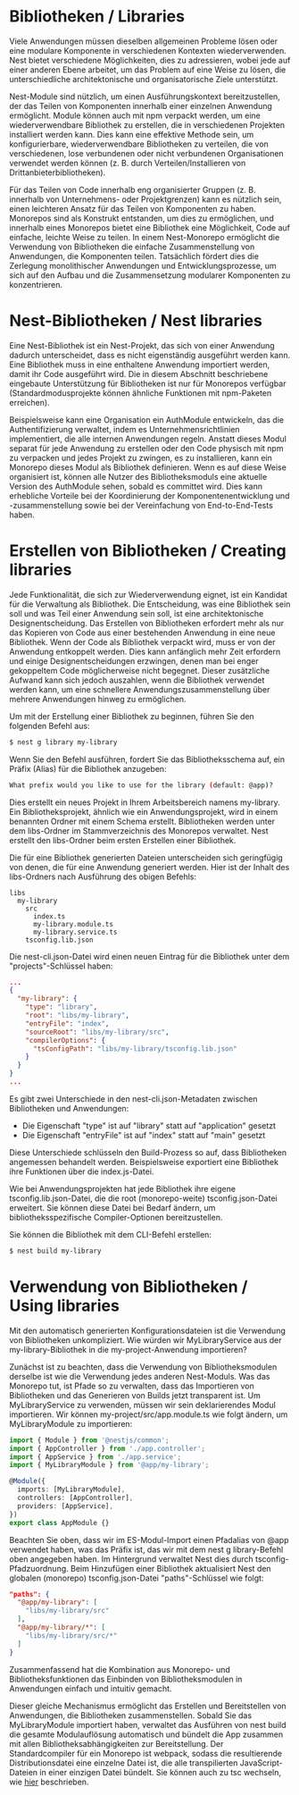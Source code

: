 # Bibliotheken / Libraries

Viele Anwendungen müssen dieselben allgemeinen Probleme lösen oder eine modulare Komponente in verschiedenen Kontexten wiederverwenden. Nest bietet verschiedene Möglichkeiten, dies zu adressieren, wobei jede auf einer anderen Ebene arbeitet, um das Problem auf eine Weise zu lösen, die unterschiedliche architektonische und organisatorische Ziele unterstützt.

Nest-Module sind nützlich, um einen Ausführungskontext bereitzustellen, der das Teilen von Komponenten innerhalb einer einzelnen Anwendung ermöglicht. Module können auch mit npm verpackt werden, um eine wiederverwendbare Bibliothek zu erstellen, die in verschiedenen Projekten installiert werden kann. Dies kann eine effektive Methode sein, um konfigurierbare, wiederverwendbare Bibliotheken zu verteilen, die von verschiedenen, lose verbundenen oder nicht verbundenen Organisationen verwendet werden können (z. B. durch Verteilen/Installieren von Drittanbieterbibliotheken).

Für das Teilen von Code innerhalb eng organisierter Gruppen (z. B. innerhalb von Unternehmens- oder Projektgrenzen) kann es nützlich sein, einen leichteren Ansatz für das Teilen von Komponenten zu haben. Monorepos sind als Konstrukt entstanden, um dies zu ermöglichen, und innerhalb eines Monorepos bietet eine Bibliothek eine Möglichkeit, Code auf einfache, leichte Weise zu teilen. In einem Nest-Monorepo ermöglicht die Verwendung von Bibliotheken die einfache Zusammenstellung von Anwendungen, die Komponenten teilen. Tatsächlich fördert dies die Zerlegung monolithischer Anwendungen und Entwicklungsprozesse, um sich auf den Aufbau und die Zusammensetzung modularer Komponenten zu konzentrieren.

# Nest-Bibliotheken / Nest libraries

Eine Nest-Bibliothek ist ein Nest-Projekt, das sich von einer Anwendung dadurch unterscheidet, dass es nicht eigenständig ausgeführt werden kann. Eine Bibliothek muss in eine enthaltene Anwendung importiert werden, damit ihr Code ausgeführt wird. Die in diesem Abschnitt beschriebene eingebaute Unterstützung für Bibliotheken ist nur für Monorepos verfügbar (Standardmodusprojekte können ähnliche Funktionen mit npm-Paketen erreichen).

Beispielsweise kann eine Organisation ein AuthModule entwickeln, das die Authentifizierung verwaltet, indem es Unternehmensrichtlinien implementiert, die alle internen Anwendungen regeln. Anstatt dieses Modul separat für jede Anwendung zu erstellen oder den Code physisch mit npm zu verpacken und jedes Projekt zu zwingen, es zu installieren, kann ein Monorepo dieses Modul als Bibliothek definieren. Wenn es auf diese Weise organisiert ist, können alle Nutzer des Bibliotheksmoduls eine aktuelle Version des AuthModule sehen, sobald es committet wird. Dies kann erhebliche Vorteile bei der Koordinierung der Komponentenentwicklung und -zusammenstellung sowie bei der Vereinfachung von End-to-End-Tests haben.

# Erstellen von Bibliotheken / Creating libraries

Jede Funktionalität, die sich zur Wiederverwendung eignet, ist ein Kandidat für die Verwaltung als Bibliothek. Die Entscheidung, was eine Bibliothek sein soll und was Teil einer Anwendung sein soll, ist eine architektonische Designentscheidung. Das Erstellen von Bibliotheken erfordert mehr als nur das Kopieren von Code aus einer bestehenden Anwendung in eine neue Bibliothek. Wenn der Code als Bibliothek verpackt wird, muss er von der Anwendung entkoppelt werden. Dies kann anfänglich mehr Zeit erfordern und einige Designentscheidungen erzwingen, denen man bei enger gekoppeltem Code möglicherweise nicht begegnet. Dieser zusätzliche Aufwand kann sich jedoch auszahlen, wenn die Bibliothek verwendet werden kann, um eine schnellere Anwendungszusammenstellung über mehrere Anwendungen hinweg zu ermöglichen.

Um mit der Erstellung einer Bibliothek zu beginnen, führen Sie den folgenden Befehl aus:

```bash
$ nest g library my-library
```

Wenn Sie den Befehl ausführen, fordert Sie das Bibliotheksschema auf, ein Präfix (Alias) für die Bibliothek anzugeben:

```bash
What prefix would you like to use for the library (default: @app)?
```

Dies erstellt ein neues Projekt in Ihrem Arbeitsbereich namens my-library. Ein Bibliotheksprojekt, ähnlich wie ein Anwendungsprojekt, wird in einem benannten Ordner mit einem Schema erstellt. Bibliotheken werden unter dem libs-Ordner im Stammverzeichnis des Monorepos verwaltet. Nest erstellt den libs-Ordner beim ersten Erstellen einer Bibliothek.

Die für eine Bibliothek generierten Dateien unterscheiden sich geringfügig von denen, die für eine Anwendung generiert werden. Hier ist der Inhalt des libs-Ordners nach Ausführung des obigen Befehls:

```
libs
  my-library
    src
      index.ts
      my-library.module.ts
      my-library.service.ts
    tsconfig.lib.json
```

Die nest-cli.json-Datei wird einen neuen Eintrag für die Bibliothek unter dem "projects"-Schlüssel haben:

```json
...
{
  "my-library": {
    "type": "library",
    "root": "libs/my-library",
    "entryFile": "index",
    "sourceRoot": "libs/my-library/src",
    "compilerOptions": {
      "tsConfigPath": "libs/my-library/tsconfig.lib.json"
    }
  }
}
...
```

Es gibt zwei Unterschiede in den nest-cli.json-Metadaten zwischen Bibliotheken und Anwendungen:

- Die Eigenschaft "type" ist auf "library" statt auf "application" gesetzt
- Die Eigenschaft "entryFile" ist auf "index" statt auf "main" gesetzt

Diese Unterschiede schlüsseln den Build-Prozess so auf, dass Bibliotheken angemessen behandelt werden. Beispielsweise exportiert eine Bibliothek ihre Funktionen über die index.js-Datei.

Wie bei Anwendungsprojekten hat jede Bibliothek ihre eigene tsconfig.lib.json-Datei, die die root (monorepo-weite) tsconfig.json-Datei erweitert. Sie können diese Datei bei Bedarf ändern, um bibliotheksspezifische Compiler-Optionen bereitzustellen.

Sie können die Bibliothek mit dem CLI-Befehl erstellen:

```bash
$ nest build my-library
```

# Verwendung von Bibliotheken / Using libraries

Mit den automatisch generierten Konfigurationsdateien ist die Verwendung von Bibliotheken unkompliziert. Wie würden wir MyLibraryService aus der my-library-Bibliothek in die my-project-Anwendung importieren?

Zunächst ist zu beachten, dass die Verwendung von Bibliotheksmodulen derselbe ist wie die Verwendung jedes anderen Nest-Moduls. Was das Monorepo tut, ist Pfade so zu verwalten, dass das Importieren von Bibliotheken und das Generieren von Builds jetzt transparent ist. Um MyLibraryService zu verwenden, müssen wir sein deklarierendes Modul importieren. Wir können my-project/src/app.module.ts wie folgt ändern, um MyLibraryModule zu importieren:

```typescript
import { Module } from '@nestjs/common';
import { AppController } from './app.controller';
import { AppService } from './app.service';
import { MyLibraryModule } from '@app/my-library';

@Module({
  imports: [MyLibraryModule],
  controllers: [AppController],
  providers: [AppService],
})
export class AppModule {}
```

Beachten Sie oben, dass wir im ES-Modul-Import einen Pfadalias von @app verwendet haben, was das Präfix ist, das wir mit dem nest g library-Befehl oben angegeben haben. Im Hintergrund verwaltet Nest dies durch tsconfig-Pfadzuordnung. Beim Hinzufügen einer Bibliothek aktualisiert Nest den globalen (monorepo) tsconfig.json-Datei "paths"-Schlüssel wie folgt:

```json
"paths": {
  "@app/my-library": [
    "libs/my-library/src"
  ],
  "@app/my-library/*": [
    "libs/my-library/src/*"
  ]
}
```

Zusammenfassend hat die Kombination aus Monorepo- und Bibliotheksfunktionen das Einbinden von Bibliotheksmodulen in Anwendungen einfach und intuitiv gemacht.

Dieser gleiche Mechanismus ermöglicht das Erstellen und Bereitstellen von Anwendungen, die Bibliotheken zusammenstellen. Sobald Sie das MyLibraryModule importiert haben, verwaltet das Ausführen von nest build die gesamte Modulauflösung automatisch und bündelt die App zusammen mit allen Bibliotheksabhängigkeiten zur Bereitstellung. Der Standardcompiler für ein Monorepo ist webpack, sodass die resultierende Distributionsdatei eine einzelne Datei ist, die alle transpilierten JavaScript-Dateien in einer einzigen Datei bündelt. Sie können auch zu tsc wechseln, wie [hier](https://docs.nestjs.com/cli/monorepo#global-compiler-options) beschrieben.
